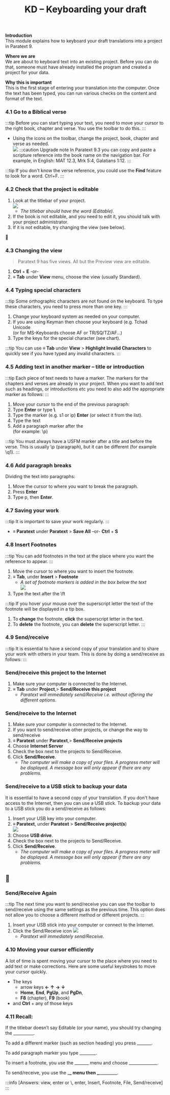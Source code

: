 ﻿---
title: 4. KD – Keyboarding your draft
---
**Introduction**  
This module explains how to keyboard your draft translations into a project in Paratext 9.

**Where we are**  
We are about to keyboard text into an existing project. Before you can do that, someone must have already installed the program and created a project for your data.

**Why this is important**  
This is the first stage of entering your translation into the computer. Once the text has been typed, you can run various checks on the content and format of the text.

### 4.1 Go to a Biblical verse
:::tip
Before you can start typing your text, you need to move your cursor to the right book, chapter and verse. You use the toolbar to do this.
:::
-  Using the icons on the toolbar, change the project, book, chapter and verse as needed.  
    ![](../media/792b22d5f81b4a7e99d8f7113540d1b0.png)
:::caution Upgrade note
In Paratext 9.3 you can copy and paste a scripture reference into the book name on the navigation bar. 
For example, in English: MAT 12.3, Mrk 5:4, Galatians 1:12.
:::
 
:::tip
If you don't know the verse reference, you could use the **Find** feature to look for a word. Ctrl+F.
:::

### 4.2 Check that the project is editable
1.  Look at the titlebar of your project.  
    ![](../media/2aebd544c3f685df0315dd065853516f.png)  
    -  *The titlebar should have the word (Editable).*  
1.  If the book is not editable, and you need to edit it, you should talk with your project administrator.
1.  If it is not editable, try changing the view (see below).

:page_facing_up:

### 4.3 Changing the view
>Paratext 9 has five views. All but the Preview view are editable.

1.  **Ctrl** + **E** -or-
1.  **≡ Tab** under **View** menu, choose the view (usually Standard).

### 4.4 Typing special characters
:::tip
Some orthographic characters are not found on the keyboard. To type these characters, you need to press more than one key.
:::

1.  Change your keyboard system as needed on your computer.
1.  If you are using Keyman then choose your keyboard (e.g. Tchad Unicode  
    (or for MS-Keyboards choose AF or TR/SQ/TZ/AF…)
1.  Type the keys for the special character (see chart).

:::tip
You can use **≡ Tab** under **View** \> **Highlight Invalid Characters** to quickly see if you have typed any invalid characters.
:::

### 4.5 Adding text in another marker – title or introduction
:::tip
Each piece of text needs to have a marker. The markers for the chapters and verses are already in your project. When you want to add text such as headings, or introductions etc you need to also add the appropriate marker as follows:
:::

1.  Move your cursor to the end of the previous paragraph:
1.  Type **Enter** or type **\\**
1.  Type the marker (e.g. s1 or ip) **Enter** (or select it from the list).
1.  Type the text
1.  Add a paragraph marker after the   
    (for example: \\p)

:::tip
You must always have a USFM marker after a title and before the verse. This is usually \\p (paragraph), but it can be different (for example \\q1).
:::

### 4.6 Add paragraph breaks

Dividing the text into paragraphs:

1.  Move the cursor to where you want to break the paragraph.
2.  Press **Enter**
3.  Type p, then **Enter**.

### 4.7 Saving your work
:::tip
It is important to save your work regularly.
:::

-  **≡ Paratext** under **Paratext** \> **Save All**
    –or- **Ctrl** + **S**

### 4.8 Insert Footnotes
:::tip
You can add footnotes in the text at the place where you want the reference to appear.
:::

1.  Move the cursor to where you want to insert the footnote.  
1.  **≡ Tab**, under **Insert** \> **Footnote**  
     -  *A set of footnote markers is added in the box below the text*  
    ![](../media/2b33a4d17a03ff35921422daecbb4331.png)
1.  Type the text after the \\ft

:::tip
If you hover your mouse over the superscript letter the text of the footnote will be displayed in a tip box.
1.  To **change** the footnote, **click** the superscript letter in the text.
1.  To **delete** the footnote, you can **delete** the superscript letter.
:::

### 4.9 Send/receive
:::tip
It is essential to have a second copy of your translation and to share your work with others in your team. This is done by doing a send/receive as follows:
:::

### Send/receive this project to the Internet
1.  Make sure your computer is connected to the Internet.
1.  **≡ Tab** under **Project**,\> **Send/Receive this project**
     -  *Paratext will immediately send/Receive i.e. without offering the different options.*

### Send/receive to the Internet
1.  Make sure your computer is connected to the Internet.
1.  If you want to send/receive other projects, or change the way to send/receive
1.  **≡ Paratext** under **Paratext**,\> **Send/Receive projects**
1.  Choose **Internet Server**
1.  Check the box next to the projects to Send/Receive.
1.  Click **Send/Receive**.   
    -  *The computer will make a copy of your files. A progress meter will be displayed. A message box will only appear if there are any problems.*

### Send/receive to a USB stick to backup your data
It is essential to have a second copy of your translation. If you don't have access to the Internet, then you can use a USB stick. To backup your data to a USB stick you do a send/receive as follows:

1.  Insert your USB key into your computer.
1.  **≡ Paratext**, under **Paratext** \> **Send/Receive project(s**)  
    ![](../media/f0ebd42df124bfaa7ae66d287fa5e960.png)  
1.  Choose **USB drive**.
1.  Check the box next to the projects to Send/Receive.
1.  Click **Send/Receive**.  
     -  *The computer will make a copy of your files. A progress meter will be displayed. A message box will only appear if there are any problems.*

## :page_facing_up:

### Send/Receive Again
:::tip
The next time you want to send/receive you can use the toolbar to send/receive using the same settings as the previous time. This option does not allow you to choose a different method or different projects.
:::

1.  Insert your USB stick into your computer or connect to the Internet.
1.  Click the Send/Receive icon ![](../media/1ef2ba0646b2eb0477c00f3ef38057f4.png)  
    -  *Paratext will immediately send/Receive.*

### 4.10 Moving your cursor efficiently
A lot of time is spent moving your cursor to the place where you need to add text or make corrections. Here are some useful keystrokes to move your cursor quickly.

-  The keys 
    -  arrow keys **←** **↑** **→** **↓**
    -  **Home**, **End**, **PgUp**, and **PgDn**,
    -  **F8** (chapter), **F9** (book)  
-  and **Ctrl** + any of those keys

### 4.11 Recall:
If the titlebar doesn’t say Editable (or your name), you should try changing the \__________.

To add a different marker (such as section heading) you press \_______.

To add paragraph marker you type \________.

To insert a footnote, you use the \______\_ menu and choose \______________.

To send/receive, you use the \_______\_ menu then \________________.

:::info
[Answers: view, enter or \\, enter, Insert, Footnote, File, Send/receive]
:::